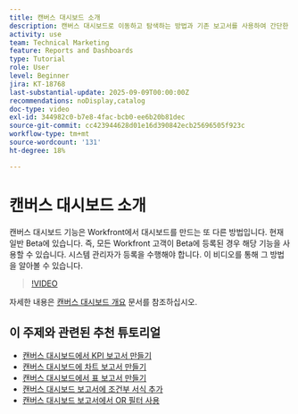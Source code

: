 ```yaml
---
title: 캔버스 대시보드 소개
description: 캔버스 대시보드로 이동하고 탐색하는 방법과 기존 보고서를 사용하여 간단한 대시보드를 만드는 방법에 대해 알아봅니다.
activity: use
team: Technical Marketing
feature: Reports and Dashboards
type: Tutorial
role: User
level: Beginner
jira: KT-18768
last-substantial-update: 2025-09-09T00:00:00Z
recommendations: noDisplay,catalog
doc-type: video
exl-id: 344982c0-b7e8-4fac-bcb0-ee6b20b81dec
source-git-commit: cc423944628d01e16d390842ecb25696505f923c
workflow-type: tm+mt
source-wordcount: '131'
ht-degree: 18%

---
```


# 캔버스 대시보드 소개

캔버스 대시보드 기능은 Workfront에서 대시보드를 만드는 또 다른 방법입니다. 현재 일반 Beta에 있습니다. 즉, 모든 Workfront 고객이 Beta에 등록된 경우 해당 기능을 사용할 수 있습니다. 시스템 관리자가 등록을 수행해야 합니다. 이 비디오를 통해 그 방법을 알아볼 수 있습니다.

>[!VIDEO](https://video.tv.adobe.com/v/3474027/?captions=kor&quality=12&learn=on&enablevpops=1)

자세한 내용은 [캔버스 대시보드 개요](https://experienceleague.adobe.com/ko/docs/workfront/using/reporting/canvas-dashboards/canvas-dashboards-overview) 문서를 참조하십시오.

## 이 주제와 관련된 추천 튜토리얼

* [캔버스 대시보드에서 KPI 보고서 만들기](/help/reporting/canvas-dashboards/create-a-kpi-report-on-a-canvas-dashboard.md)
* [캔버스 대시보드에 차트 보고서 만들기](/help/reporting/canvas-dashboards/create-a-chart-report-on-a-canvas-dashboard.md)
* [캔버스 대시보드에서 표 보고서 만들기](/help/reporting/canvas-dashboards/create-a-table-report-on-a-canvas-dashboard.md)
* [캔버스 대시보드 보고서에 조건부 서식 추가](/help/reporting/canvas-dashboards/add-conditional-formatting-to-a-canvas-dashboard-report.md)
* [캔버스 대시보드 보고서에서 OR 필터 사용](/help/reporting/canvas-dashboards/use-an-or-filter-in-a-canvas-dashboard-report.md)